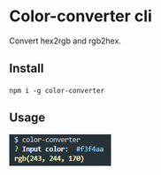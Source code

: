 <h1>Color-converter cli</h1>
<p>Convert hex2rgb and rgb2hex.</p>
<h2>Install</h2>
<code>npm i -g color-converter</code>
<h2>Usage</h2>
<img src="screenshot.png">